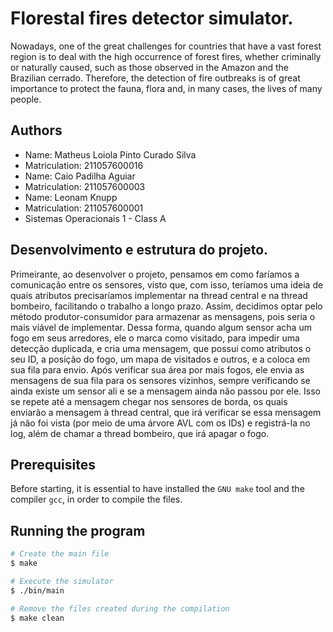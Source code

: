 # Florestal fires detector simulator.
Nowadays, one of the great challenges for countries that have a vast forest region is to deal with the high occurrence of forest fires, whether criminally or naturally caused, such as those observed in the Amazon and the Brazilian cerrado. Therefore, the detection of fire outbreaks is of great importance to protect the fauna, flora and, in many cases, the lives of many people.

## Authors
* Name: Matheus Loiola Pinto Curado Silva
* Matriculation: 211057600016
* Name: Caio Padilha Aguiar
* Matriculation: 211057600003
* Name: Leonam Knupp
* Matriculation: 211057600001
* Sistemas Operacionais 1 - Class A

## Desenvolvimento e estrutura do projeto.

Primeirante, ao desenvolver o projeto, pensamos em como faríamos a comunicação entre os sensores, visto que, com isso, teríamos uma ideia de quais atributos precisaríamos implementar na thread central e na thread bombeiro, facilitando o trabalho a longo prazo. Assim, decidimos optar pelo método produtor-consumidor para armazenar as mensagens, pois seria o mais viável de implementar. Dessa forma, quando algum sensor acha um fogo em seus arredores, ele o marca como visitado, para impedir uma detecção duplicada, e cria uma mensagem, que possui como atributos o seu ID, a posição do fogo, um mapa de visitados e outros, e a coloca em sua fila para envio. Após verificar sua área por mais fogos, ele envia as mensagens de sua fila para os sensores vizinhos, sempre verificando se ainda existe um sensor ali e se a mensagem ainda não passou por ele. Isso se repete até a mensagem chegar nos sensores de borda, os quais enviarão a mensagem à thread central, que irá verificar se essa mensagem já não foi vista (por meio de uma árvore AVL com os IDs) e registrá-la no log, além de chamar a thread bombeiro, que irá apagar o fogo.

## Prerequisites
Before starting, it is essential to have installed the `GNU make` tool and the compiler `gcc`, in order to compile the files.

## Running the program

```bash
# Create the main file
$ make

# Execute the simulator
$ ./bin/main

# Remove the files created during the compilation
$ make clean
```

